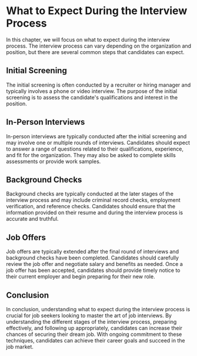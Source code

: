 What to Expect During the Interview Process
===========================================================================================

In this chapter, we will focus on what to expect during the interview process. The interview process can vary depending on the organization and position, but there are several common steps that candidates can expect.

Initial Screening
-----------------

The initial screening is often conducted by a recruiter or hiring manager and typically involves a phone or video interview. The purpose of the initial screening is to assess the candidate's qualifications and interest in the position.

In-Person Interviews
--------------------

In-person interviews are typically conducted after the initial screening and may involve one or multiple rounds of interviews. Candidates should expect to answer a range of questions related to their qualifications, experience, and fit for the organization. They may also be asked to complete skills assessments or provide work samples.

Background Checks
-----------------

Background checks are typically conducted at the later stages of the interview process and may include criminal record checks, employment verification, and reference checks. Candidates should ensure that the information provided on their resume and during the interview process is accurate and truthful.

Job Offers
----------

Job offers are typically extended after the final round of interviews and background checks have been completed. Candidates should carefully review the job offer and negotiate salary and benefits as needed. Once a job offer has been accepted, candidates should provide timely notice to their current employer and begin preparing for their new role.

Conclusion
----------

In conclusion, understanding what to expect during the interview process is crucial for job seekers looking to master the art of job interviews. By understanding the different stages of the interview process, preparing effectively, and following up appropriately, candidates can increase their chances of securing their dream job. With ongoing commitment to these techniques, candidates can achieve their career goals and succeed in the job market.
